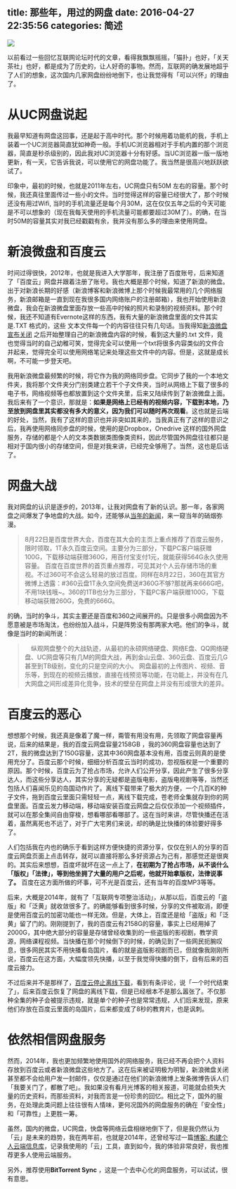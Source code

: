 title: 那些年，用过的网盘
date: 2016-04-27 22:35:56
categories: 简述
  --- 


![](https://pic1.zhimg.com/cf73d28228260888596214a8080b76c0_r.jpg)

以前看过一些回忆互联网论坛时代的文章，看得我飘飘摇摇，「猫扑」也好，「关天茶社」也好，都是成为了历史的，让人好奇的事物。然而，互联网的确发展地超乎了人们的想象，这次国内几家网盘纷纷地倒下，也让我觉得有「可以兴怀」的理由了。

# 从UC网盘说起

我最早知道有网盘这回事，还是起于高中时代。那个时候用着功能机的我，手机上装着一个UC浏览器简直犹如神奇一般。手机UC浏览器相对于手机内置的那个浏览器，简直是秒杀级别的，因此我对UC浏览器十分有好感。当UC浏览器一版一版地更新，有一天，它告诉我说，可以使用它的网盘功能了。我当然是很高兴地跃跃欲试了。

印象中，最初的时候，也就是2011年左右，UC网盘只有50M 左右的容量。那个时候，我还真往里面传过一些小的文件。当时觉得这样的容量已经很大了，那个时候还没有用过Wifi, 当时的手机流量还是每个月30M，这在仅仅五年之后的今天可能是不可以想象的（现在我每天使用的手机流量可能都要超过30M了）。的确，在当时50M的容量其实对我已经戳戳有余，我并没有那么多的理由来使用网盘。

# 新浪微盘和百度云

时间过得很快，2012年，也就是我进入大学那年，我注册了百度账号，后来知道了「百度云」网盘并跟着注册了账号。我也大概是那个时候，知道了新浪的微盘。出于对新浪长期的好感（新浪博客和新浪微博上那个时候我最常用的几个网络服务，新浪邮箱是一直到现在我很多国内网络账户的注册邮箱），我也开始使用新浪微盘，我会在新浪微盘里面存放一些高中时候的照片和录制的视频资料。那个时候，我还不知道有Evernote这样的东西，我有大量的新浪微盘里面的文件其实是.TXT 格式的，这些 文本文件每一个的内容往往只有几句话。当我得知[新浪微盘宣布关闭](http://www.williamlong.info/archives/4586.html) 之后开始整理自己的新浪微盘内容的时候，看到这大量的.txt 文件，竟也觉得当时的自己幼稚可笑，觉得完全可以使用一个txt将很多内容类似的文件合并起来，觉得完全可以使用网络笔记来处理这些文件中的内容。但是，这就是成长啊，不可能一步登天吧。

我用新浪微盘最频繁的时候，将它作为我的网络同步盘。它同步了我的一个本地文件夹，我将那个文件夹分门别类建立若干个子文件夹，当时从网络上下载了很多的电子书，网络视频等也都放置到这个文件夹里，后来又陆续传到了新浪微盘上面。我后来有了一个意识，那就是：**如果是网络上已经有的视频内容，下载到本地，乃至放到网盘里其实都没有多大的意义，因为我们可以随时再次观看**。这也就是云端的好处，当然，我有了这样的意识也并非突如其来的，当我真正有了这样的意识之后，我再使用网络同步盘的时候，使用的是Dropbox，Onedrive 这样的国外网盘服务，存储的都是个人的文本类数据类图像类资料，因此尽管国外网盘往往都只是相对于国内很小的存储空间，但是对我来讲，已经完全够用了。当然，这也是后话了。

# 网盘大战

我对网盘的认识是逐步的，2013年，让我对网盘有了新的认识。那一年，各家网盘之间爆发了争地盘的大战。如今，还能够从[当年的新闻](http://www.sootoo.com/content/443486.shtml)，来一窥当年的硝烟弥漫。

>8月22日是百度世界大会，百度在其大会的主页上重点推荐了百度云服务，限时领取，1T永久百度云空间。主要分为三部分，下载PC客户端获赠100G，下载移动端获赠360G，用百付宝支付1元，就能获得564G永久使用容量。
>百度在百度世界的首页重点推荐，可见其对个人云存储市场的重视。不过360可不会这么轻易的放过百度。同样在8月22日，360在其官方微博上透露：#360云盘1T永久空间免费送#360G不够?那就再来666G吧，不用1块钱哦~。360的1TB也分为三部分，下载PC客户端获赠100G，下载移动端获赠260G，免费的666G。

的确，当时的争斗，其实主要还是百度和360之间展开的。只是很多小网盘因为不愿意被是市场淘汰，也纷纷加入战斗，只是阵势没有那两家大吧。他们的争斗，就像是当时的新闻所说：

>　纵观网盘整个的大战轨迹，从最初的永硕网络硬盘、网络E盘、QQ网络硬盘、UC网盘等只有几M的网盘大战，再到金山云盘、360云盘、百度云几G甚至到TB级别，变化的只是空间的大小。
>网盘最初的上传图片、视频、音乐等，到现在的视频云播放，直接在线预览等功能，在功能上，并没有在几大网盘之间形成差异化竞争，技术的壁垒在网盘上并没有形成很大的差异。

# 百度云的恶心

想想那个时候，我还真是像着了魔一样，甭管有用没有用，先领取了网盘容量再说，后来的结果是，我的百度云网盘容量2158GB ，我的360网盘容量也达到了2T，我的微盘达到了150G容量，这其中360网盘基本没有用，百度云则真的是使用充分了。百度云那个时候，细细分析百度云当时的成功，忽视版权是一个重要的原因。那个时候，百度云为了抢占市场，允许人们公开分享，因此产生了很多分享达人，而这些分享达人，其实分享的无疑都是盗版电影，盗版电视剧等等，当然还包括人们喜闻乐见的岛国动作片了。离线下载带来了极大的方便，一个几百K的种子文件，拖到百度云里面只需轻轻一点，离线下载完成，苍老师全集就存到你的网盘里面。百度云发力移动端，移动端安装百度云网盘之后仅仅添加一个视频插件，就可以在那全集间自由穿梭，想看哪部看哪部了。这在当时来讲，尽管快播还在活着，虽然离死也不远了，对于广大宅男们来说，却的确是比快播的体验要好得多了。

人们包括我在内也的确乐于看到这样方便快捷的资源分享，仅仅在别人的分享的百度云网盘页面上点击转存，就可以直接将那么多好资源占为己有，那感觉还是很爽的。其实后来想想，百度坏就坏在这一点上了，**在初期为了抢占市场，从不谈什么「版权」「法律」，等到他坐拥了大量的用户之后呢，他就开始拿版权，法律说事了。** 百度在这方面所做的坏事，可不光是百度云，还有当年的百度MP3等等。

后来，大概是2014年，就有了「互联网专项整治活动」，从那以后，百度云的「盗版」和「泛黄」就收敛很多了。的确能够看到很多时候，分享的文件被取消，即便是使用百度云的加密功能也一样无效。但是，大体上，百度还是给「盗版」和「泛黄」留了门的。刚刚提到了，我的百度云有2158G的容量，事实上已经用掉了2000G，其中绝大部分的容量是存储曾经收集到的一些盗版的影视剧，教学资源，网络课程视频。当快播在那个时候倒下的时候，的确见到了一些网民扼腕叹息，很多网民其实不用快播看岛国片，看的就是盗版影视剧而已，但就像我刚刚所说，百度云在这方面，大幅度领先快播，以至于我觉得快播的倒下，自有后来的百度云接力。

不过后来并不是那样了，[百度云停止离线下载](http://tieba.baidu.com/p/3012980032)，看到有条评论，说「一个时代结束了」，后来百度云恢复了网盘的离线下载，但是已经根本不是那么嚣张了。不仅那种全集的种子会被提示违规，就是单个的种子也是常常违规，人们后来发现，原来他们存放在百度云里面的岛国片，后来都变成了8秒的教育片，也是讽刺。


# 依然相信网盘服务

然而，2014年，我也更加频繁地使用国外的网络服务，我已经不再会把个人资料存放到百度云或者新浪微盘这些地方了。这在后来被证明极为明智，新浪微盘关闭甚至都不会给用户发一封邮件，仅仅是通过在他们的新浪微博上发条微博告诉人们「我要关门了，都散了吧」。我如果没有看月光博客的相关报道，可能就会损失大量的历史资料，而那些资料，对我而言是一份珍贵的回忆。相比之下，国外的服务，在处理此类问题上往往很有人情味，更何况国外的网盘服务的确在「安全性」和「可靠性」上更胜一筹。


虽然，国内的微盘，UC网盘，快盘等网络云盘相继地倒下了，但是我仍然认为「云」是未来的趋势，我在两年前，也就是2014年，还曾经写过一篇[博客: 构建个人云端信息库](http://hktkdy.com/2014/08/25/201408/082506/)，记录我使用的「云」工具，直到如今，我的体验非常良好，我也推荐更多人使用云端服务。

另外，推荐使用**BitTorrent Sync** ，这是一个去中心化的网盘服务，可以试试，很有意思。
